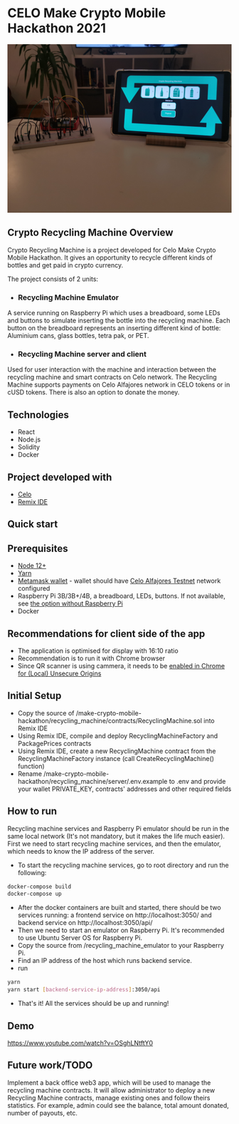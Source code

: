 # CELO Make Crypto Mobile Hackathon 2021

<div align="center">
    <img src = "IMG_20211127_182429.jpg" width = "800px"/>
</div>

## Crypto Recycling Machine Overview
Crypto Recycling Machine is a project developed for Celo Make Crypto Mobile Hackathon. It gives an opportunity to recycle different kinds of bottles and get paid in crypto currency.

The project consists of 2 units:
* ### Recycling Machine Emulator

A service running on Raspberry Pi which uses a breadboard, some LEDs and buttons to simulate inserting the bottle into the recycling machine. Each button on the breadboard represents an inserting different kind of bottle: Aluminium cans, glass bottles, tetra pak, or PET.

* ### Recycling Machine server and client

Used for user interaction with the machine and interaction between the recycling machine and smart contracts on Celo network. The Recycling Machine supports payments on Celo Alfajores network in CELO tokens or in cUSD tokens. There is also an option to donate the money.


## Technologies
* React
* Node.js
* Solidity
* Docker

## Project developed with
* [Celo](https://docs.celo.org/developer-guide/overview)
* [Remix IDE](https://remix.ethereum.org/)


## Quick start

## Prerequisites
* [Node 12+](https://nodejs.org/en/download/)
* [Yarn](https://classic.yarnpkg.com/en/docs/install/)
* [Metamask wallet](https://chrome.google.com/webstore/detail/metamask/nkbihfbeogaeaoehlefnkodbefgpgknn) - wallet should have [Celo Alfajores Testnet](https://docs.celo.org/developer-resources/testnet-wallet) network configured
* Raspberry Pi 3B/3B+/4B, a breadboard, LEDs, buttons. If not available, see [the option without Raspberry Pi](https://github.com/aleksandargolubovic/make-crypto-mobile-hackathon/blob/CryptoRecyclingMachine/recycling_machine/recycling_machine_emulator/README.md#option-without-a-raspberry-pi)
* Docker

## Recommendations for client side of the app

- The application is optimised for display with 16:10 ratio
- Recommendation is to run it with Chrome browser
- Since QR scanner is using cammera, it needs to be [enabled in Chrome for (Local) Unsecure Origins](https://medium.com/@Carmichaelize/enabling-the-microphone-camera-in-chrome-for-local-unsecure-origins-9c90c3149339)

## Initial Setup

- Copy the source of /make-crypto-mobile-hackathon/recycling_machine/contracts/RecyclingMachine.sol into Remix IDE
- Using Remix IDE, compile and deploy RecyclingMachineFactory and PackagePrices contracts
- Using Remix IDE, create a new RecyclingMachine contract from the RecyclingMachineFactory instance (call CreateRecyclingMachine() function)
- Rename /make-crypto-mobile-hackathon/recycling_machine/server/.env.example to .env and provide your wallet PRIVATE_KEY, contracts' addresses and other required fields


## How to run

Recycling machine services and Raspberry Pi emulator should be run in the same local network (It's not mandatory, but it makes the life much easier).
First we need to start recycling machine services, and then the emulator, which needs to know the IP address of the server.

- To start the recycling machine services, go to root directory and run the following:
```bash
docker-compose build
docker-compose up
```
- After the docker containers are built and started, there should be two services running: a frontend service on http://localhost:3050/ and backend service on http://localhost:3050/api/
- Then we need to start an emulator on Raspberry Pi. It's recommended to use Ubuntu Server OS for Raspberry Pi.
- Copy the source from /recycling_machine_emulator to your Raspberry Pi.
- Find an IP address of the host which runs backend service.
- run
```bash
yarn
yarn start [backend-service-ip-address]:3050/api
```
- That's it! All the services should be up and running!

## Demo
https://www.youtube.com/watch?v=OSghLNtftY0

## Future work/TODO
Implement a back office web3 app, which will be used to manage the recycling machine contracts. It will allow administrator to deploy a new Recycling Machine contracts, manage existing ones and follow theirs statistics. For example, admin could see the balance, total amount donated, number of payouts, etc.
